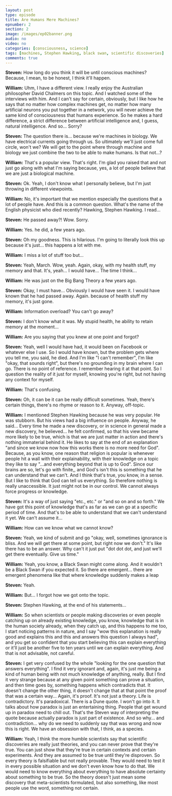 ```yaml
---
layout: post
type: episode
title: Are Humans Mere Machines?
epnumber: 2
section: 2
image: /images/ep02banner.png
audio: no
video: no
categories: [consciousness, science]
tags: [machines, Stephen Hawking, black swan, scientific discoveries]
comments: true
---
```


<p><b>Steven:</b> How long do you think it will be until
conscious machines? Because, I mean, to be honest, I think it'll happen.
</p>

<p><b>William:</b> Uhm, I have a
different view. I really enjoy the
Australian philosopher David Chalmers on
this topic. And I watched some of the
interviews with him. And I can't say
for certain, obviously, but I like how he
says that no matter how complex machines
get, no matter how many artificial neurons you put together in a network,
you will never achieve the same kind of
consciousness that humans experience. So
he makes a hard difference, a strict
difference between artificial
intelligence and, I guess, natural
intelligence. And so... Sorry?
</p>

<p><b>Steven:</b> The question there
is... because we're machines in
biology. We have electrical
currents going through us. So ultimately we'll just
come full circle, won't we? We will get to
the point where through machine and
biology we just combine the two to be
able to make humans. Is that not...?
</p>

<p><b>William:</b> That's a popular view. That's right. I'm glad you raised
that and not just go along with what I'm
saying because, yes, a lot of people
believe that we are just a biological
machine.
</p>

<p><b>Steven:</b> Ok. Yeah, I don't know what I personally believe, but I'm just throwing in different viewpoints.
</p>

<p><b>William:</b> No, it's important that we
mention especially the questions that
a lot of people have. And this is a
common question. What's the name of
the English physicist who died recently?
Hawking, Stephen Hawking. I read...
</p>

<p><b>Steven:</b> He passed away?! Wow. Sorry.
</p>

<p><b>William:</b> Yes. he did, a few years ago.
</p>

<p><b>Steven:</b> Oh
my goodness. This is hilarious. I'm going to literally look this up
because it's just... this
happens a lot with me.
</p>

<p><b>William:</b> I
miss a lot of stuff too but...
</p>

<p><b>Steven:</b> Yeah, March. Wow, yeah.
Again, okay, with my health stuff, my memory and that. It's, yeah...
I would have... The time I think...
</p>

<p><b>William:</b> He was
just on the Big Bang Theory a few years
ago.
</p>

<p><b>Steven:</b> Okay, I must have... Obviously I would have seen it. I would
have known that he had passed away. Again.
because of health stuff my memory, it's
just gone.
</p>

<p><b>William:</b> Information overload? You
can't go away?
</p>

<p><b>Steven:</b> I don't know what it was.
My stupid health, he ability to
retain memory at the moment...
</p>

<p><b>William:</b> Are you
saying that you knew at one point and
forgot?
</p>

<p><b>Steven:</b> Yeah, well I would have had, it
would been on Facebook or whatever
else I use. So I would have known,
but the problem gets where you tell me, you said, he died.
And I'm like "I can't remember", I'm
like "okay, that sounds right", but there's
no grounding in my brain where I can go.
There is no point of reference.
I remember hearing it at that point.
So I question the reality of it just
for myself, knowing you're right, but not
having any context for myself.
</p>

<p><b>William:</b> That's
confusing.
</p>

<p><b>Steven:</b> Oh, it can be it can be really difficult
sometimes.
Yeah, there's certain things,
there's no rhyme or reason to
it. Anyway,
off-topic.
</p>

<p><b>William:</b> I mentioned Stephen Hawking
because he was very popular. He was
stubborn. But his views had a big
influence on people. Anyway, he said... Every
time he made a new discovery, or in science
in general made a new discovery,
he believed... he felt confirmed, so that
his view became more likely to be true,
which is that we are just matter in
action and there's nothing immaterial
behind it. He likes to say at the end of
an explanation "and since we know now how
this works there is no more need for God".
Because, as you know, one reason that
religion is popular is whenever people
hit a wall with their explainability,
with their knowledge on a topic they
like to say "...and everything beyond that
is up to God".
Since our brains are so, let's go
with finite,, and God's isn't this is
something that he can understand that we
can't. And I think that's true, you know, in
a sense. But I like to think that God can
tell us everything. So therefore
nothing is really unaccessible. It just
might not be in our control. We cannot
always force progress or knowledge.
</p>

<p><b>Steven:</b> It's
a way of just saying "etc., etc." or "and so on
and so forth." We have got this point of
knowledge that's as far as we can go at
a specific period of time.
And that's to be able to understand that we
can't understand it yet. We can't assume
it...
</p>

<p><b>William:</b> How can we know what we cannot know?
</p>

<p><b>Steven:</b> Yeah, we kind of submit and go "okay, well,
sometimes ignorance is bliss. And we will
get there at some point, but right now we
don't." It's like there has
to be an answer. Why can't it just put "dot dot dot,
and just we'll get there eventually. Give
us time."
</p>

<p><b>William:</b> Yeah, you know, a Black Swan might
come along. And it wouldn't be a Black
Swan if you expected it. So there are
emergent... there are emergent phenomena
like that where knowledge suddenly makes
a leap
</p>

<p><b>Steven:</b> Yeah.
</p>

<p><b>William:</b> But... I forgot how we got onto
the topic.
</p>

<p><b>Steven:</b> Stephen Hawking, at the end
of his statements...
</p>

<p><b>William:</b> So when
scientists or people making discoveries
or even people catching up on already
existing knowledge, you know, knowledge
that is in the human society already,
when they catch up, and this happens to
me too, I start noticing
patterns in nature, and I say "wow this
explanation is really good and explains
this and this and answers this question
I always had", and you get so confident
that you start believing this can
explain everything or it'll just be
another five to ten years until we can
explain everything. And that is not
advisable, not careful.
</p>

<p><b>Steven:</b> I get very
confused by the whole "looking for the
one question that answers everything".
I find it very ignorant and, again,
it's just me being a kind of human
being with not much knowledge of
anything, really. But I find it very
strange because at any given point
something can prove a situation, and then
time goes by, something happens which
contradicts that.
It doesn't change the other thing, it doesn't
change that at that point the proof
that was a certain way... Again, it's proof.
It's not just a theory. Life is contradictory.
It's paradoxical. There is a 
Dune quote. I won't go into it. It
talks about how paradox is just an
entertaining thing. People
that get wound up in paradox need to
chill out. That's the Steven way of
interpreting the quote because
actually paradox is just part of
existence. And so why... and
contradiction... why do we need to suddenly say
that was wrong and now this is
right. We have an obsession with that,
I think, as a species.
</p>

<p><b>William:</b> Yeah, I think the
more humble scientists say that
scientific discoveries are really just
theories, and you can never prove that
they're true. You can just show that
they're true in certain contexts and
certain experiments. And they are assumed
to be true until they're disproven. So
every theory is falsifiable but not
really provable.
They would need to test it in every
possible situation and we don't even
know how to do that. We would need to
know everything about everything to have
absolute certainty about something to be
true. So the theory doesn't just mean
some discovery that meta-scientists
formulated, but also something, like most
people use the word, something not
certain.
</p>